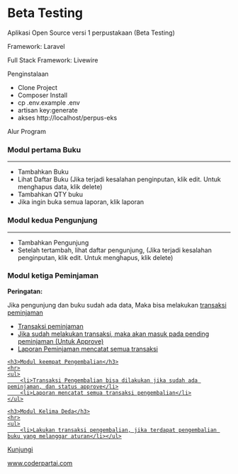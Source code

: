 <h1>Beta Testing</h1>

Aplikasi Open Source versi 1 perpustakaan (Beta Testing)

Framework: Laravel

Full Stack Framework: Livewire

Penginstalaan

<ul>
    <li>Clone Project</li>
    <li>Composer Install</li>
    <li>cp .env.example .env</li>
    <li>artisan key:generate</li>
    <li>akses http://localhost/perpus-eks</li>
</ul>

Alur Program

<h3>Modul pertama Buku</h3>
<hr>
<ul>
    <li>Tambahkan Buku</li>
    <li>Lihat Daftar Buku (Jika terjadi kesalahan penginputan, klik edit. Untuk menghapus data, klik delete)</li>
    <li>Tambahkan QTY buku</li>
    <li>Jika ingin buka semua laporan, klik laporan</li>
</ul>

<h3>Modul kedua Pengunjung</h3>
<hr>
<ul>
    <li>Tambahkan Pengunjung</li>
    <li>Setelah tertambah, lihat daftar pengunjung, (Jika terjadi kesalahan penginputan, klik edit. Untuk menghapus, klik delete)</li>
</ul>

<h3>Modul ketiga Peminjaman</h3>
<p><b>Peringatan:</b></p>
<p>Jika pengunjung dan buku sudah ada data, Maka bisa melakukan <u class="border-bottom:1px solid blue;">transaksi peminjaman<u></p>
    <ul>
        <li>Transaksi peminjaman</li>
        <li>Jika sudah melakukan transaksi, maka akan masuk pada pending peminjaman (Untuk Approve)</li>
        <li>Laporan Peminjaman mencatat semua transaksi</li>
    </ul>
    
    <h3>Modul keempat Pengembalian</h3>
    <hr>
    <ul>
        <li>Transaksi Pengembalian bisa dilakukan jika sudah ada peminjaman, dan status approve</li>
        <li>Laporan mencatat semua transaksi pengembalian</li>
    </ul>
    
    <h3>Modul Kelima Deda</h3>
    <hr>
    <ul>
        <li>Lakukan transaksi pengembalian, jika terdapat pengembalian buku yang melanggar aturan</li></ul>

Kunjungi

www.coderpartai.com
